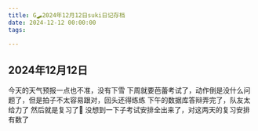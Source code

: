 ```yaml
---
title: G🛹2024年12月12日suki日记存档
date: 2024-12-12 00:00:00
tags:

---
```


## 2024年12月12日
今天的天气预报一点也不准，没有下雪
下周就要芭蕾考试了，动作倒是没什么问题了，但是拍子不太容易跟对，回头还得练练
下午的数据库答辩弄完了，队友太给力了
然后就是复习了🥱
没想到一下子考试安排全出来了，对这两天的复习安排有数了